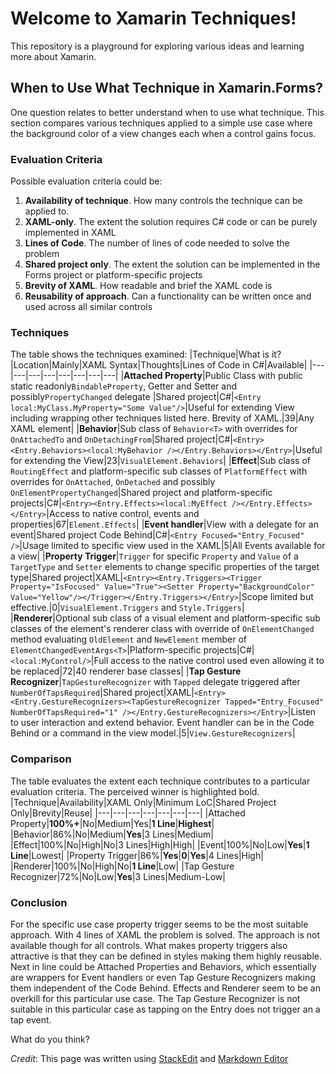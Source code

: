 # Welcome to Xamarin Techniques!

This repository is a playground for exploring various ideas and learning more about Xamarin.

## When to Use What Technique in Xamarin.Forms?

One question relates to better understand when to use what technique. This section compares various techniques applied to a simple use case where the background color of a view changes each when a control gains focus.

### Evaluation Criteria
Possible evaluation criteria could be:
 1. **Availability of technique**. How many controls the technique can be applied to.
 2. **XAML-only**. The extent the solution requires C# code or can be purely implemented in XAML
 3. **Lines of Code**. The number of lines of code needed to solve the problem
 4. **Shared project only**. The extent the solution can be implemented in the Forms project or platform-specific projects
 5. **Brevity of XAML**.  How readable and brief the XAML code is
 6. **Reusability of approach**.  Can a functionality can be written once and used across all similar controls

### Techniques
The table shows the techniques examined:
|Technique|What is it?|Location|Mainly|XAML Syntax|Thoughts|Lines of Code in C#|Available|
|---|---|---|---|---|---|---|---|
|**Attached Property**|Public Class with public static readonly`BindableProperty`, Getter and Setter and possibly`PropertyChanged` delegate |Shared project|C#|`<Entry local:MyClass.MyProperty="Some Value"/>`|Useful for extending View including wrapping other techniques listed here. Brevity of XAML.|39|Any XAML element|
|**Behavior**|Sub class of `Behavior<T>` with overrides for `OnAttachedTo` and `OnDetachingFrom`|Shared project|C#|`<Entry><Entry.Behaviors><local:MyBehavior /></Entry.Behaviors></Entry>`|Useful for extending the View|23|`VisualElement.Behaviors`|
|**Effect**|Sub class of `RoutingEffect` and platform-specific sub classes of `PlatformEffect` with overrides for `OnAttached`, `OnDetached` and possibly `OnElementPropertyChanged`|Shared project and platform-specific projects|C#|`<Entry><Entry.Effects><local:MyEffect /></Entry.Effects></Entry>`|Access to native control, events and properties|67|`Element.Effects`|
|**Event handler**|View with a delegate for an event|Shared project Code Behind|C#|`<Entry Focused="Entry_Focused" />`|Usage limited to specific view used in the XAML|5|All Events available for a view|
|**Property Trigger**|`Trigger` for specific `Property` and `Value` of a `TargetType` and `Setter` elements to change specific properties of the target type|Shared project|XAML|`<Entry><Entry.Triggers><Trigger Property="IsFocused" Value="True"><Setter Property="BackgroundColor" Value="Yellow"/></Trigger></Entry.Triggers></Entry>`|Scope limited but effective.|0|`VisualElement.Triggers` and `Style.Triggers`|
|**Renderer**|Optional sub class of a visual element and platform-specific sub classes of the element's renderer class with override of `OnElementChanged` method evaluating `OldElement` and `NewElement` member of `ElementChangedEventArgs<T>`|Platform-specific projects|C#|`<local:MyControl/>`|Full access to the native control used even allowing it to be replaced|72|40 renderer base classes|
|**Tap Gesture Recognizer**|`TapGestureRecognizer` with `Tapped` delegate triggered after `NumberOfTapsRequired`|Shared project|XAML|`<Entry><Entry.GestureRecognizers><TapGestureRecognizer Tapped="Entry_Focused" NumberOfTapsRequired="1" /></Entry.GestureRecognizers></Entry>`|Listen to user interaction and extend behavior. Event handler can be in the Code Behind or a command in the view model.|5|`View.GestureRecognizers`|

### Comparison
The table evaluates the extent each technique contributes to a particular evaluation criteria. The perceived winner is highlighted bold.
|Technique|Availability|XAML Only|Minimum LoC|Shared Project Only|Brevity|Reuse|
|---|---|---|---|---|---|---|
|Attached Property|**100%+**|No|Medium|Yes|**1 Line**|**Highest**|
|Behavior|86%|No|Medium|**Yes**|3 Lines|Medium|
|Effect|100%|No|High|No|3 Lines|High|High|
|Event|100%|No|Low|**Yes**|**1 Line**|Lowest|
|Property Trigger|86%|**Yes**|**0**|**Yes**|4 Lines|High|
|Renderer|100%|No|High|No|**1 Line**|Low|
|Tap Gesture Recognizer|72%|No|Low|**Yes**|3 Lines|Medium-Low|

### Conclusion
For the specific use case property trigger seems to be the most suitable approach. With 4 lines of XAML the problem is solved. The approach is not available though for all controls. What makes property triggers also attractive is that they can be defined in styles making them highly reusable. Next in line could be Attached Properties and Behaviors, which essentially are wrappers for Event handlers or even Tap Gesture Recognizers making them independent of the Code Behind. Effects and Renderer seem to be an overkill for this particular use case. The Tap Gesture Recognizer is not suitable in this particular case as tapping on the Entry does not trigger an a tap event.

What do you think?

*Credit*: This page was written using [StackEdit](https://stackedit.io/app) and [Markdown Editor](https://jbt.github.io/markdown-editor/)